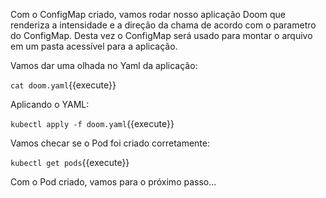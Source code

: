 
Com o ConfigMap criado, vamos rodar nosso aplicação Doom que renderiza a intensidade e a direção da chama de acordo com o parametro do ConfigMap.
Desta vez o ConfigMap será usado para montar o arquivo em um pasta acessível para a aplicação.

Vamos dar uma olhada no Yaml da aplicação:

`cat doom.yaml`{{execute}}

Aplicando o YAML:

`kubectl apply -f doom.yaml`{{execute}}

Vamos checar se o Pod foi criado corretamente:

`kubectl get pods`{{execute}}

Com o Pod criado, vamos para o próximo passo...